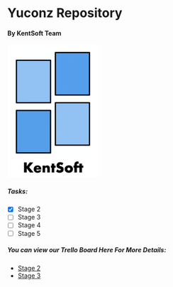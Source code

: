 # Yuconz Repository
#### By KentSoft Team

![Logo](/Assets/KentSoftLogo.png)

##### Tasks:

- [x] Stage 2
- [ ] Stage 3
- [ ] Stage 4
- [ ] Stage 5

##### You can view our Trello Board Here For More Details:
- [Stage 2](https://trello.com/b/sGcq4F6V/yuconz-stage-2)
- [Stage 3](https://trello.com/b/9rFdLF5e/yuconz-stage-3)